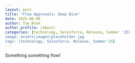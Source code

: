 ```yaml
---
layout: post
title: "Flow Approvals: Deep Dive"
date: 2025-06-09
author: Tom Rook
author_profile: /about/
categories: [technology, Salesforce, Release, Summer '25]
image: assets\images\placeholder.jpg
tags: [technology, Salesforce, Release, Summer'25]
---
```


Something something flow!